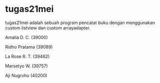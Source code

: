 # tugas21mei
tugas21mei adalah sebuah program pencatat buku dengan menggunakan custom listview dan custom arrayadapter.

Amalia D. C.  (39000)

Ridho Pratama (39089)

La Rose R. T. (39462) 

Marsetyo W.   (39757)

Aji Nugroho   (40200)

